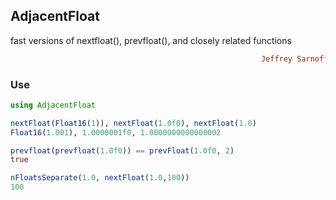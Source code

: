## AdjacentFloat
fast versions of nextfloat(), prevfloat(), and closely related functions
```ruby
                                                        Jeffrey Sarnoff © 2016-Mar-22 at New York
```

### Use
```julia
using AdjacentFloat

nextFloat(Float16(1)), nextFloat(1.0f0), nextFloat(1.0)
Float16(1.001), 1.0000001f0, 1.0000000000000002

prevfloat(prevfloat(1.0f0)) == prevFloat(1.0f0, 2)
true

nFloatsSeparate(1.0, nextFloat(1.0,100))
100

```
